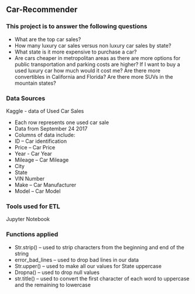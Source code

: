 ## Car-Recommender

### This project is to answer the following questions

* What are the top car sales?
* How many luxury car sales versus non luxury car sales by state?
* What state is it more expensive to purchase a car?
* Are cars cheaper in metropolitan areas as there are more options for public transportation and parking costs are higher?
If I want to buy a used luxury car how much would it cost me?
Are there more convertibles in California and Florida?
Are there more SUVs in the mountain states?

### Data Sources

Kaggle - data of Used Car Sales 
* Each row represents one used car sale
* Data from September 24 2017
* Columns of data include:
* ID – Car identification
* Price – Car Price
* Year - Car Year
* Mileage – Car Mileage
* City 
* State
* VIN Number
* Make – Car Manufacturer
* Model – Car Model

### Tools used for ETL

Jupyter Notebook

### Functions applied

* Str.strip() – used to strip characters from the beginning and end of the string
* error_bad_lines – used to drop bad lines in our data
* Str.upper() – used to make all our values for State uppercase
* Dropna() – used to drop null values
* str.title() – used to convert the first character of each word to uppercase and the remaining to lowercase










